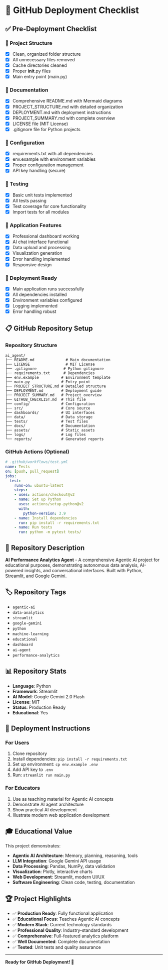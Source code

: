 # 🚀 GitHub Deployment Checklist

## ✅ Pre-Deployment Checklist

### 📁 Project Structure
- [x] Clean, organized folder structure
- [x] All unnecessary files removed
- [x] Cache directories cleaned
- [x] Proper __init__.py files
- [x] Main entry point (main.py)

### 📝 Documentation
- [x] Comprehensive README.md with Mermaid diagrams
- [x] PROJECT_STRUCTURE.md with detailed organization
- [x] DEPLOYMENT.md with deployment instructions
- [x] PROJECT_SUMMARY.md with complete overview
- [x] LICENSE file (MIT License)
- [x] .gitignore file for Python projects

### 🔧 Configuration
- [x] requirements.txt with all dependencies
- [x] env.example with environment variables
- [x] Proper configuration management
- [x] API key handling (secure)

### 🧪 Testing
- [x] Basic unit tests implemented
- [x] All tests passing
- [x] Test coverage for core functionality
- [x] Import tests for all modules

### 🎨 Application Features
- [x] Professional dashboard working
- [x] AI chat interface functional
- [x] Data upload and processing
- [x] Visualization generation
- [x] Error handling implemented
- [x] Responsive design

### 🚀 Deployment Ready
- [x] Main application runs successfully
- [x] All dependencies installed
- [x] Environment variables configured
- [x] Logging implemented
- [x] Error handling robust

## 📋 GitHub Repository Setup

### Repository Structure
```
ai_agent/
├── README.md              # Main documentation
├── LICENSE                # MIT License
├── .gitignore            # Python gitignore
├── requirements.txt      # Dependencies
├── env.example          # Environment template
├── main.py              # Entry point
├── PROJECT_STRUCTURE.md # Detailed structure
├── DEPLOYMENT.md        # Deployment guide
├── PROJECT_SUMMARY.md   # Project overview
├── GITHUB_CHECKLIST.md  # This file
├── config/              # Configuration
├── src/                 # Core source
├── dashboards/          # UI interfaces
├── data/                # Data storage
├── tests/               # Test files
├── docs/                # Documentation
├── assets/              # Static assets
├── logs/                # Log files
└── reports/             # Generated reports
```

### GitHub Actions (Optional)
```yaml
# .github/workflows/test.yml
name: Tests
on: [push, pull_request]
jobs:
  test:
    runs-on: ubuntu-latest
    steps:
    - uses: actions/checkout@v2
    - name: Set up Python
      uses: actions/setup-python@v2
      with:
        python-version: 3.9
    - name: Install dependencies
      run: pip install -r requirements.txt
    - name: Run tests
      run: python -m pytest tests/
```

## 🎯 Repository Description

**AI Performance Analytics Agent** - A comprehensive Agentic AI project for educational purposes, demonstrating autonomous data analysis, AI-powered insights, and conversational interfaces. Built with Python, Streamlit, and Google Gemini.

## 🏷️ Repository Tags

- `agentic-ai`
- `data-analytics`
- `streamlit`
- `google-gemini`
- `python`
- `machine-learning`
- `educational`
- `dashboard`
- `ai-agent`
- `performance-analytics`

## 📊 Repository Stats

- **Language**: Python
- **Framework**: Streamlit
- **AI Model**: Google Gemini 2.0 Flash
- **License**: MIT
- **Status**: Production Ready
- **Educational**: Yes

## 🚀 Deployment Instructions

### For Users
1. Clone repository
2. Install dependencies: `pip install -r requirements.txt`
3. Set up environment: `cp env.example .env`
4. Add API key to `.env`
5. Run: `streamlit run main.py`

### For Educators
1. Use as teaching material for Agentic AI concepts
2. Demonstrate AI agent architecture
3. Show practical AI development
4. Illustrate modern web application development

## 🎓 Educational Value

This project demonstrates:
- **Agentic AI Architecture**: Memory, planning, reasoning, tools
- **LLM Integration**: Google Gemini API usage
- **Data Processing**: Pandas, NumPy, data validation
- **Visualization**: Plotly, interactive charts
- **Web Development**: Streamlit, modern UI/UX
- **Software Engineering**: Clean code, testing, documentation

## 🏆 Project Highlights

- ✅ **Production Ready**: Fully functional application
- ✅ **Educational Focus**: Teaches Agentic AI concepts
- ✅ **Modern Stack**: Current technology standards
- ✅ **Professional Quality**: Industry-standard development
- ✅ **Comprehensive**: Full-featured analytics platform
- ✅ **Well Documented**: Complete documentation
- ✅ **Tested**: Unit tests and quality assurance

---

**Ready for GitHub Deployment! 🚀**
